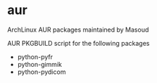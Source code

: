 aur
===

ArchLinux AUR packages maintained by Masoud

AUR PKGBUILD script for the following packages

* python-pyfr
* python-gimmik
* python-pydicom

